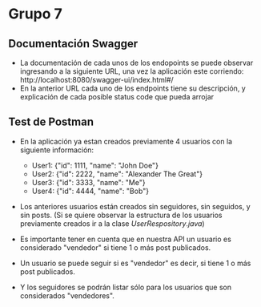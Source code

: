 # Grupo 7

## Documentación Swagger

- La documentación de cada unos de los endopoints se puede observar ingresando a la siguiente URL, una vez la aplicación este corriendo: http://localhost:8080/swagger-ui/index.html#/
- En la anterior URL cada uno de los endpoints tiene su descripción, y explicación de cada posible status code que pueda arrojar

## Test de Postman

- En la aplicación ya estan creados previamente 4 usuarios con la siguiente información:
  - User1: {"id": 1111, "name": "John Doe"}
  - User2: {"id": 2222, "name": "Alexander The Great"}
  - User3: {"id": 3333, "name": "Me"}
  - User4: {"id": 4444, "name": "Bob"}

- Los anteriores usuarios están creados sin seguidores, sin seguidos, y sin posts. (Si se quiere observar la estructura de los usuarios previamente creados ir a la clase _UserRespository_._java_)
- Es importante tener en cuenta que en nuestra API un usuario es considerado "vendedor" si tiene 1 o más post publicados.
- Un usuario se puede seguir si es "vendedor" es decir, si tiene 1 o más post publicados.
- Y los seguidores se podrán listar sólo para los usuarios que son considerados "vendedores".

